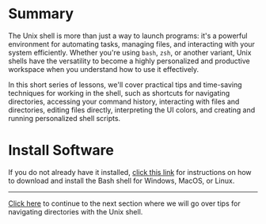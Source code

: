 # Summary
The Unix shell is more than just a way to launch programs: it's a powerful environment for automating tasks, managing files, and interacting with your system efficiently. Whether you're using `bash`, `zsh`, or another variant, Unix shells have the versatility to become a highly personalized and productive workspace when you understand how to use it effectively. 

In this short series of lessons, we'll cover practical tips and time-saving techniques for working in the shell, such as shortcuts for navigating directories, accessing your command history, interacting with files and directories, editing files directly, interpreting the UI colors, and creating and running personalized shell scripts. 

# Install Software
If you do not already have it installed, [click this link](https://carpentries.github.io/workshop-template/install_instructions/#shell) for instructions on how to download and install the Bash shell for Windows, MacOS, or Linux. 

---

[Click here](01_navigation.md) to continue to the next section where we will go over tips for navigating directories with the Unix shell.